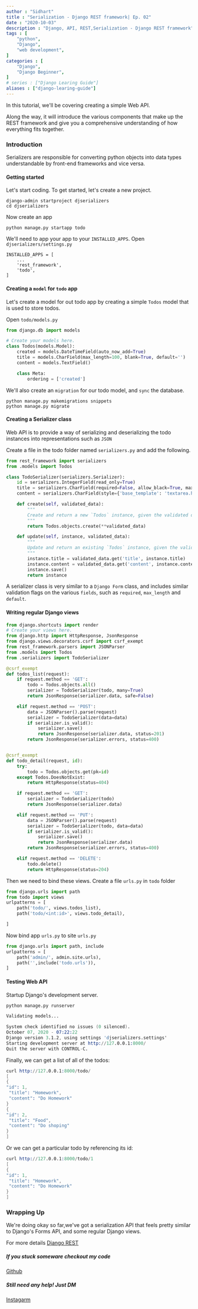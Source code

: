 ```yaml
---
author : "Sidhart"
title : "Serialization - Django REST framework| Ep. 02"
date : "2020-10-03"
description : "Django, API, REST,Serialization - Django REST framework"
tags : [
    "python",
    "Django",
    "web development",
]
categories : [
    "Django",
    "Django Beginner",
]
# series : ["Django Learing Guide"]
aliases : ["django-learing-guide"]
---
```



In this tutorial, we'll be covering creating a simple Web API. 

Along the way, it will introduce the various components that make up the REST framework and give you a comprehensive understanding of how everything fits together. 
<!--more-->

### Introduction 

Serializers are responsible for converting python objects into data types understandable by front-end frameworks and vice versa.

#### Getting started

Let's start coding. To get started, let's create a new project.
```
django-admin startproject djserializers
cd djserializers
```

Now create an app 
```
python manage.py startapp todo
```

We'll need to app your app to your ```INSTALLED_APPS```.
Open ```djserializers/settings.py```

```
INSTALLED_APPS = [
    ...
    'rest_framework',
    'todo',
]
```

#### Creating a ```model``` for ```todo``` app

Let's create a model for out todo app by creating a simple ```Todos``` model that is used to store todos.

Open ```todo/models.py```
```py
from django.db import models

# Create your models here.
class Todos(models.Model):
    created = models.DateTimeField(auto_now_add=True)
    title = models.CharField(max_length=100, blank=True, default='')
    content = models.TextField()

    class Meta:
        ordering = ['created']
```

We'll also create an ```migration``` for our todo model, and ```sync``` the database.
```
python manage.py makemigrations snippets
python manage.py migrate
```

#### Creating a Serializer class

Web API is to provide a way of serializing and deserializing the todo instances into representations such as ```JSON```

Create a file in the todo folder named ```serializers.py``` and add the following.
```py
from rest_framework import serializers
from .models import Todos

class TodoSerializer(serializers.Serializer):
    id = serializers.IntegerField(read_only=True)
    title = serializers.CharField(required=False, allow_black=True, max_length=100)
    content = serializers.CharField(style={'base_template': 'textarea.html'})

    def create(self, validated_data):
        """
        Create and return a new `Todos` instance, given the validated data.
        """
        return Todos.objects.create(**validated_data)

    def update(self, instance, validated_data):
        """
        Update and return an existing `Todos` instance, given the validated data.
        """
        instance.title = validated_data.get('title', instance.title)
        instance.content = validated_data.get('content', instance.content)
        instance.save()
        return instance
```

A serializer class is very similar to a ```Django Form``` class, and includes similar validation flags on the various ```fields```, such as ```required```, ```max_length``` and ```default```.

#### Writing regular Django views
```py
from django.shortcuts import render
# Create your views here.
from django.http import HttpResponse, JsonResponse
from django.views.decorators.csrf import csrf_exempt
from rest_framework.parsers import JSONParser
from .models import Todos
from .serializers import TodoSerializer

@csrf_exempt
def todos_list(request):
    if request.method == 'GET':
        todo = Todos.objects.all()
        serializer = TodoSerializer(todo, many=True)
        return JsonResponse(serializer.data, safe=False)

    elif request.method == 'POST':
        data = JSONParser().parse(request)
        serializer = TodoSerializer(data=data)
        if serializer.is_valid():
            serializer.save()
            return JsonResponse(serializer.data, status=201)
        return JsonResponse(serializer.errors, status=400)


@csrf_exempt
def todo_detail(request, id):
    try:
        todo = Todos.objects.get(pk=id)
    except Todos.DoesNotExist:
        return HttpResponse(status=404)

    if request.method == 'GET':
        serializer = TodoSerializer(todo)
        return JsonResponse(serializer.data)

    elif request.method == 'PUT':
        data = JSONParser().parse(request)
        serializer = TodoSerializer(todo, data=data)
        if serializer.is_valid():
            serializer.save()
            return JsonResponse(serializer.data)
        return JsonResponse(serializer.errors, status=400)

    elif request.method == 'DELETE':
        todo.delete()
        return HttpResponse(status=204)
```

Then we need to bind these views. Create a file ```urls.py``` in ```todo``` folder
```py
from django.urls import path
from todo import views
urlpatterns = [
    path('todo/', views.todos_list),
    path('todo/<int:id>', views.todo_detail),

]
```
Now bind app ```urls.py``` to site ```urls.py```
```py
from django.urls import path, include
urlpatterns = [
    path('admin/', admin.site.urls),
    path('',include('todo.urls')),
]
```

#### Testing Web API
Startup Django's development server.
```s
python manage.py runserver

Validating models...

System check identified no issues (0 silenced).
October 07, 2020 - 07:22:22
Django version 3.1.2, using settings 'djserializers.settings'
Starting development server at http://127.0.0.1:8000/
Quit the server with CONTROL-C.
```
Finally, we can get a list of all of the todos:
```s
curl http://127.0.0.1:8000/todo/
[
{
"id": 1,
 "title": "Homework",
 "content": "Do Homework"
}
{
"id": 2,
 "title": "Food",
 "content": "Do shoping"
}
]
```
Or we can get a particular todo by referencing its id:
```s
curl http://127.0.0.1:8000/todo/1
[
{
"id": 1,
 "title": "Homework",
 "content": "Do Homework"
}
]
```
### Wrapping Up
We're doing okay so far,we've got a serialization API that feels pretty similar to Django's Forms API, and some regular Django views.

For more details [Django REST](https://www.django-rest-framework.org/tutorial/1-serialization/)

##### If you stuck someware checkout my code
[Github](https://github.com/Apex1000/django-blogs)

##### Still need any help! Just DM 
[Instagarm](https://www.instagram.com/siddythings/)